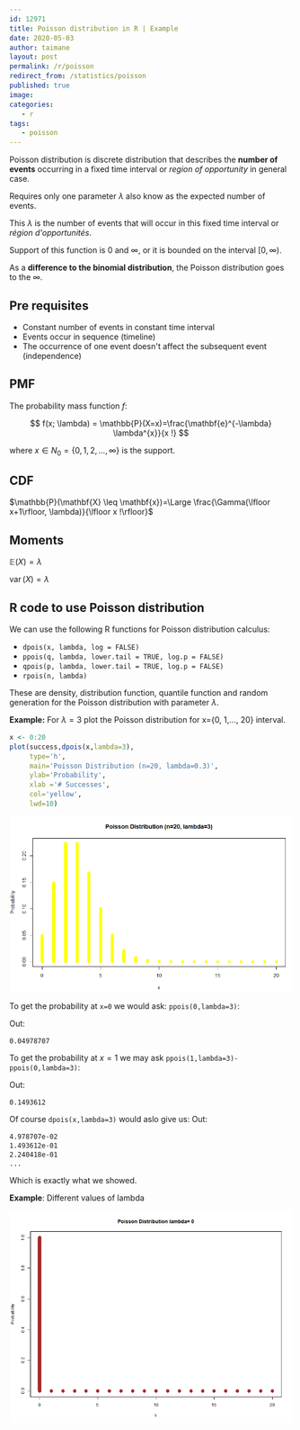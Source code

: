 ```yaml
---
id: 12971
title: Poisson distribution in R | Example
date: 2020-05-03
author: taimane
layout: post
permalink: /r/poisson
redirect_from: /statistics/poisson
published: true
image: 
categories: 
   - r
tags:
   - poisson
---
```

<script type="text/x-mathjax-config">
    MathJax.Hub.Config({
      tex2jax: {
        skipTags: ['script', 'noscript', 'style', 'textarea', 'pre'],
        inlineMath: [['$','$']]
      }
    });
</script>
<script src="https://cdn.mathjax.org/mathjax/latest/MathJax.js?config=TeX-AMS-MML_HTMLorMML" type="text/javascript"></script>

Poisson distribution is discrete distribution that describes the **number of events** occurring in a fixed time interval or *region of opportunity* in general case.

Requires only one parameter $\lambda$ also know as the expected number of events. 

This $\lambda$ is the number of events that will occur in this fixed time interval or *région d'opportunités*.

Support of this function is 0 and $\infty$, or it is bounded on the interval $[0,\infty)$.

As a **difference to the binomial distribution**, the Poisson distribution goes to the $\infty$.

## Pre requisites
* Constant number of events in constant time interval
* Events occur in sequence (timeline)
* The occurrence of one event doesn't affect the subsequent event (independence)


## PMF

The probability mass function $f$:

<div>

$$
f(x; \lambda) = \mathbb{P}(X=x)=\frac{\mathbf{e}^{-\lambda} \lambda^{x}}{x !}
$$
</div>

where $x \in N_0= \{0,1,2, ..., \infty\}$ is the support.

## CDF


$\mathbb{P}(\mathbf{X} \leq \mathbf{x})=\Large \frac{\Gamma(\lfloor x+1\rfloor, \lambda)}{\lfloor x !\rfloor}$

## Moments

$\mathbb{E}(X)=\lambda$

$\operatorname{var}(X)=\lambda$

## R code to use Poisson distribution

We can use the following R functions for Poisson distribution calculus:

* `dpois(x, lambda, log = FALSE)`
* `ppois(q, lambda, lower.tail = TRUE, log.p = FALSE)`
* `qpois(p, lambda, lower.tail = TRUE, log.p = FALSE)`
* `rpois(n, lambda)`


These are density, distribution function, quantile function and random generation for the Poisson distribution with parameter $\lambda$.

**Example:** For $\lambda=3$ plot the Poisson distribution for x={0, 1,..., 20} interval.

```r
x <- 0:20
plot(success,dpois(x,lambda=3),
     type='h',
     main='Poisson Distribution (n=20, lambda=0.3)',
     ylab='Probability',
     xlab ='# Successes',
     col='yellow',
     lwd=10)
```

![poisson](/wp-content/uploads/2021/03/poisson1.png)

To get the probability at `x=0` we would ask: `ppois(0,lambda=3)`:

Out:
```
0.04978707
```

To get the probability at $x=1$ we may ask `ppois(1,lambda=3)-ppois(0,lambda=3)`:

Out:
```
0.1493612
```

Of course `dpois(x,lambda=3)` would aslo give us:
Out:

```
4.978707e-02
1.493612e-01 
2.240418e-01 
...
```

Which is exactly what we showed.

**Example**: Different values of lambda

![poisson](/wp-content/uploads/2021/03/poisson.gif)

<!-- 
X11 ()
c<-0
#for (i in seq(0,7,by=0.5)){
for(i in c(0, 0.1, 0.25, 0.5, 0.75, 1, 2, 3, 4, 5, 6, 7 )){
  x <- 0:20
  c<-c+1
  dev.new(width = 450, height = 250, unit = "px", noRStudioGD = TRUE)
  png(paste('C:\\Users\\dj\\R\\', c,'.png'), width = 800, height = 600)
  if (i<1){
  plot(x,dpois(x,lambda=i),
       type='h',
       main=paste('Poisson Distribution lambda=',i),
       ylab='Probability',
       xlab ='x',
       col='brown',
       ylim=c(0, 1),
       lwd=10)
  }else{
    plot(x,dpois(x,lambda=i),
         type='h',
         main=paste('Poisson Distribution lambda=',i),
         ylab='Probability',
         xlab ='x',
         col='brown',
         ylim=c(0, 0.6),
         lwd=10)
    
  }

  dev.off()
} -->